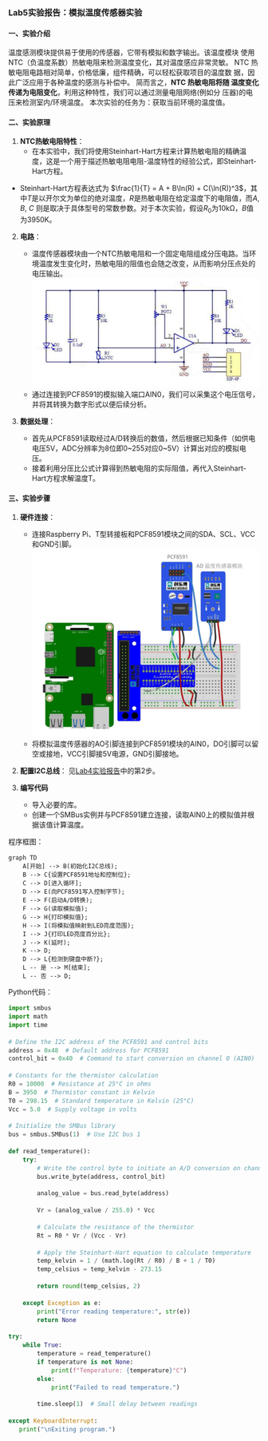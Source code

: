 ### Lab5实验报告：模拟温度传感器实验

#### 一、实验介绍
温度感测模块提供易于使用的传感器，它带有模拟和数字输出。该温度模块
使用 NTC（负温度系数）热敏电阻来检测温度变化，其对温度感应非常灵敏。
NTC 热敏电阻电路相对简单，价格低廉，组件精确，可以轻松获取项目的温度数
据，因此广泛应用于各种温度的感测与补偿中。 简而言之，**NTC 热敏电阻将随
温度变化传递为电阻变化**，利用这种特性，我们可以通过测量电阻网络(例如分
压器)的电压来检测室内/环境温度。
本次实验的任务为：获取当前环境的温度值。


#### 二、实验原理
1. **NTC热敏电阻特性**：
   - 在本实验中，我们将使用Steinhart-Hart方程来计算热敏电阻的精确温度，这是一个用于描述热敏电阻电阻-温度特性的经验公式，即Steinhart-Hart方程。
  -  Steinhart-Hart方程表达式为 $\frac{1}{T} = A + B\ln(R) + C(\ln(R))^3$，其中$T$是以开尔文为单位的绝对温度，$R$是热敏电阻在给定温度下的电阻值，而$A$, $B$, $C$ 则是取决于具体型号的常数参数。对于本次实验，假设$R_0$为10kΩ，$B$值为3950K。

2. **电路**：
   - 温度传感器模块由一个NTC热敏电阻和一个固定电阻组成分压电路。当环境温度发生变化时，热敏电阻的阻值也会随之改变，从而影响分压点处的电压输出。
    ![alt text](images/image-7.png)
   - 通过连接到PCF8591的模拟输入端口AIN0，我们可以采集这个电压信号，并将其转换为数字形式以便后续分析。

3. **数据处理**：
   - 首先从PCF8591读取经过A/D转换后的数值，然后根据已知条件（如供电电压5V，ADC分辨率为8位即0~255对应0~5V）计算出对应的模拟电压。
   - 接着利用分压比公式计算得到热敏电阻的实际阻值，再代入Steinhart-Hart方程求解温度T。

#### 三、实验步骤
1. **硬件连接**：
   - 连接Raspberry Pi、T型转接板和PCF8591模块之间的SDA、SCL、VCC和GND引脚。![alt text](images/image-8.png)
   - 将模拟温度传感器的AO引脚连接到PCF8591模块的AIN0，DO引脚可以留空或接地，VCC引脚接5V电源，GND引脚接地。

2. **配置I2C总线**：
  见[Lab4实验报告](lab4.md)中的第2步。

3. **编写代码**
   - 导入必要的库。
   - 创建一个SMBus实例并与PCF8591建立连接，读取AIN0上的模拟值并根据该值计算温度。

程序框图：
```mermaid
graph TD
    A[开始] --> B(初始化I2C总线);
    B --> C{设置PCF8591地址和控制位};
    C --> D[进入循环];
    D --> E(向PCF8591写入控制字节);
    E --> F(启动A/D转换);
    F --> G(读取模拟值);
    G --> H{打印模拟值};
    H --> I(将模拟值映射到LED亮度范围);
    I --> J{打印LED亮度百分比};
    J --> K(延时);
    K --> D;
    D --> L{检测到键盘中断?};
    L -- 是 --> M[结束];
    L -- 否 --> D;
```
Python代码：

```python
import smbus
import math
import time

# Define the I2C address of the PCF8591 and control bits
address = 0x48  # Default address for PCF8591
control_bit = 0x40  # Command to start conversion on channel 0 (AIN0)

# Constants for the thermistor calculation
R0 = 10000  # Resistance at 25°C in ohms
B = 3950  # Thermistor constant in Kelvin
T0 = 298.15  # Standard temperature in Kelvin (25°C)
Vcc = 5.0  # Supply voltage in volts

# Initialize the SMBus library
bus = smbus.SMBus(1)  # Use I2C bus 1

def read_temperature():
    try:
        # Write the control byte to initiate an A/D conversion on channel 0
        bus.write_byte(address, control_bit)
        
        analog_value = bus.read_byte(address)
        
        Vr = (analog_value / 255.0) * Vcc
        
        # Calculate the resistance of the thermistor
        Rt = R0 * Vr / (Vcc - Vr)
        
        # Apply the Steinhart-Hart equation to calculate temperature
        temp_kelvin = 1 / (math.log(Rt / R0) / B + 1 / T0)
        temp_celsius = temp_kelvin - 273.15
        
        return round(temp_celsius, 2)
    
    except Exception as e:
        print("Error reading temperature:", str(e))
        return None

try:
    while True:
        temperature = read_temperature()
        if temperature is not None:
            print(f"Temperature: {temperature}°C")
        else:
            print("Failed to read temperature.")
        
        time.sleep(1)  # Small delay between readings

except KeyboardInterrupt:
   print("\nExiting program.")
```